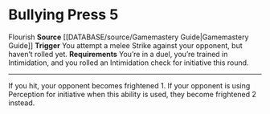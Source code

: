 ﻿---
actions: '[reaction]'
cost: null
element: null
frequency: null
id: '471'
name: Bullying Press
rarity: Common
requirement: "You\u2019re in a duel, you\u2019re trained in Intimidation, and you\
  \ rolled an Intimidation check for initiativethis round."
rus_type_level: null
school: null
source: '[[DATABASE/source/Gamemastery Guide|Gamemastery Guide]]'
trait:
- '[[DATABASE/trait/Flourish|Flourish]]'
trigger: "You attempt a melee Strike against your opponent, but haven\u2019t rolled\
  \ yet."
type: Action

---
# Bullying Press <span class="action-icon">5</span>

<span class="item-trait">Flourish</span>
**Source** [[DATABASE/source/Gamemastery Guide|Gamemastery Guide]]
**Trigger** You attempt a melee Strike against your opponent, but haven’t rolled yet.
**Requirements** You’re in a duel, you’re trained in Intimidation, and you rolled an Intimidation check for initiative this round.

---
If you hit, your opponent becomes frightened 1. If your opponent is using Perception for initiative when this ability is used, they become frightened 2 instead.
